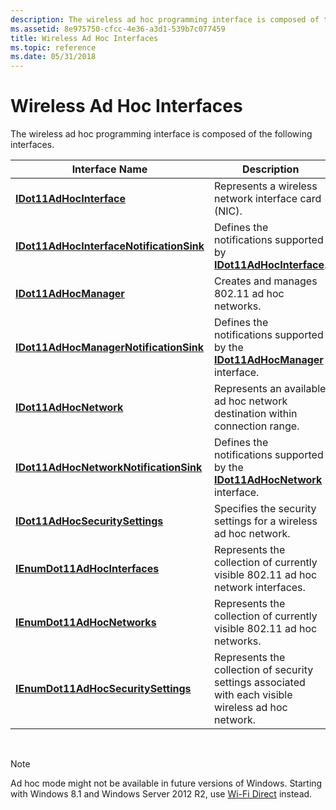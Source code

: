 ```yaml
---
description: The wireless ad hoc programming interface is composed of the following interfaces.
ms.assetid: 8e975750-cfcc-4e36-a3d1-539b7c077459
title: Wireless Ad Hoc Interfaces
ms.topic: reference
ms.date: 05/31/2018
---
```


# Wireless Ad Hoc Interfaces

The wireless ad hoc programming interface is composed of the following interfaces.



| Interface Name                                                                       | Description                                                                                            |
|--------------------------------------------------------------------------------------|--------------------------------------------------------------------------------------------------------|
| [**IDot11AdHocInterface**](/windows/desktop/api/adhoc/nn-adhoc-idot11adhocinterface)                                 | Represents a wireless network interface card (NIC).                                                    |
| [**IDot11AdHocInterfaceNotificationSink**](/windows/desktop/api/adhoc/nn-adhoc-idot11adhocinterfacenotificationsink) | Defines the notifications supported by [**IDot11AdHocInterface**](/windows/desktop/api/adhoc/nn-adhoc-idot11adhocinterface).           |
| [**IDot11AdHocManager**](/windows/desktop/api/adhoc/nn-adhoc-idot11adhocmanager)                                     | Creates and manages 802.11 ad hoc networks.                                                            |
| [**IDot11AdHocManagerNotificationSink**](/windows/desktop/api/adhoc/nn-adhoc-idot11adhocmanagernotificationsink)     | Defines the notifications supported by the [**IDot11AdHocManager**](/windows/desktop/api/adhoc/nn-adhoc-idot11adhocmanager) interface. |
| [**IDot11AdHocNetwork**](/windows/desktop/api/adhoc/nn-adhoc-idot11adhocnetwork)                                     | Represents an available ad hoc network destination within connection range.                            |
| [**IDot11AdHocNetworkNotificationSink**](/windows/desktop/api/adhoc/nn-adhoc-idot11adhocnetworknotificationsink)     | Defines the notifications supported by the [**IDot11AdHocNetwork**](/windows/desktop/api/adhoc/nn-adhoc-idot11adhocnetwork) interface. |
| [**IDot11AdHocSecuritySettings**](/windows/desktop/api/adhoc/nn-adhoc-idot11adhocsecuritysettings)                   | Specifies the security settings for a wireless ad hoc network.                                         |
| [**IEnumDot11AdHocInterfaces**](/windows/desktop/api/adhoc/nn-adhoc-ienumdot11adhocinterfaces)                       | Represents the collection of currently visible 802.11 ad hoc network interfaces.                       |
| [**IEnumDot11AdHocNetworks**](/windows/desktop/api/adhoc/nn-adhoc-ienumdot11adhocnetworks)                           | Represents the collection of currently visible 802.11 ad hoc networks.                                 |
| [**IEnumDot11AdHocSecuritySettings**](/windows/desktop/api/adhoc/nn-adhoc-ienumdot11adhocsecuritysettings)           | Represents the collection of security settings associated with each visible wireless ad hoc network.   |



 

> [!Note]  
> Ad hoc mode might not be available in future versions of Windows. Starting with Windows 8.1 and Windows Server 2012 R2, use [Wi-Fi Direct](about-the-wi-fi-direct-api.md) instead.

 

 

 




